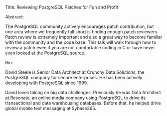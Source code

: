 Title: Reviewing PostgreSQL Patches for Fun and Profit

Abstract:

The PostgreSQL community actively encourages patch contribution, but one area where we frequently fall short is finding enough patch reviewers. Patch review is extremely important and also a great way to become familiar with the community and the code base. This talk will walk through how to review a patch even if you are not comfortable coding in C or have never even looked at the PostgreSQL source.

Bio:

David Steele is Senior Data Architect at Crunchy Data Solutions, the PostgreSQL company for secure enterprises. He has been actively developing with PostgreSQL since 1999.

David loves taking on big data challenges. Previously he was Data Architect at Resonate, an online media company using PostgreSQL to drive its transactional and data warehousing databases. Before that, he helped drive global mobile text messaging at Sybase365.
